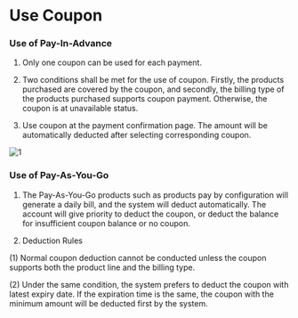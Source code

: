 # **Use Coupon**

### **Use of Pay-In-Advance**

1. Only one coupon can be used for each payment.

2. Two conditions shall be met for the use of coupon. Firstly, the products purchased are covered by the coupon, and secondly, the billing type of the products purchased supports coupon payment. Otherwise, the coupon is at unavailable status.

3. Use coupon at the payment confirmation page. The amount will be automatically deducted after selecting corresponding coupon.

![1](https://github.com/jdcloudcom/cn/blob/joytaobao-coupon-2018122801/image/Coupon-Manage/management-coupon-z-1.png)

### **Use of Pay-As-You-Go**

1. The Pay-As-You-Go products such as products pay by configuration will generate a daily bill, and the system will deduct automatically. The account will give priority to deduct the coupon, or deduct the balance for insufficient coupon balance or no coupon.

2. Deduction Rules

(1) Normal coupon deduction cannot be conducted unless the coupon supports both the product line and the billing type.

(2) Under the same condition, the system prefers to deduct the coupon with latest expiry date. If the expiration time is the same, the coupon with the minimum amount will be deducted first by the system.
